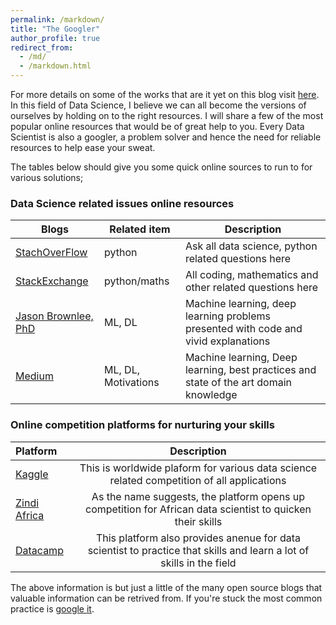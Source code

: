 ```yaml
---
permalink: /markdown/
title: "The Googler"
author_profile: true
redirect_from: 
  - /md/
  - /markdown.html
---
```

For more details on some of the works that are it yet on this blog visit [here](https://github.com/IkeKobby/). In this field of Data Science, I believe we can all become the versions of ourselves by holding on to the right resources. I will share a few of the most popular online resources that would be of great help to you. Every Data Scientist is also a googler, a problem solver and hence the need for reliable resources to help ease your sweat.

The tables below should give you some quick online sources to run to for various solutions;

### Data Science related issues online resources
| Blogs                                               | Related item      |   Description                                                |
| --------                                            | ------          | ------------------------------------------------------------ |
| [StachOverFlow](https://stackoverflow.com/)         | python          | Ask all data science, python related questions here          |
| [StackExchange](https://stackexchange.com/)         |python/maths     |All coding, mathematics and other related questions here     |
| [Jason Brownlee, PhD](machinelearningmastery.com/)  |ML, DL           | Machine learning, deep learning problems presented with code and vivid explanations |
| [Medium](towardsdatascience.com/)                   | ML, DL, Motivations | Machine learning, Deep learning, best practices and state of the art domain knowledge|


### Online competition platforms for nurturing your skills

| Platform | Description |
|:--------|:-------:|
| [Kaggle](www.kaggle.com)  |This is worldwide plaform for various data science related competition of all applications   |
| [Zindi Africa](https://zindi.africa/)   | As the name suggests, the platform opens up competition for African data scientist to quicken their skills |
| [Datacamp](https://www.datacamp.com/)   | This platform also provides anenue for data scientist to practice that skills and learn a lot of skills in the field |

The above information is but just a little of the many open source blogs that valuable information can be retrived from. If you're stuck the most common practice is [google it](www.google.com).
